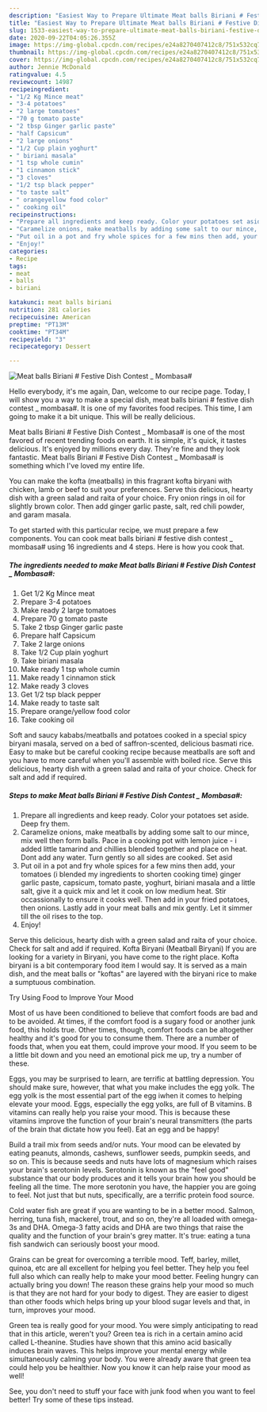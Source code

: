 ```yaml
---
description: "Easiest Way to Prepare Ultimate Meat balls Biriani # Festive Dish Contest _ Mombasa#"
title: "Easiest Way to Prepare Ultimate Meat balls Biriani # Festive Dish Contest _ Mombasa#"
slug: 1533-easiest-way-to-prepare-ultimate-meat-balls-biriani-festive-dish-contest-mombasa
date: 2020-09-22T04:05:26.355Z
image: https://img-global.cpcdn.com/recipes/e24a8270407412c8/751x532cq70/meat-balls-biriani-festive-dish-contest-_-mombasa-recipe-main-photo.jpg
thumbnail: https://img-global.cpcdn.com/recipes/e24a8270407412c8/751x532cq70/meat-balls-biriani-festive-dish-contest-_-mombasa-recipe-main-photo.jpg
cover: https://img-global.cpcdn.com/recipes/e24a8270407412c8/751x532cq70/meat-balls-biriani-festive-dish-contest-_-mombasa-recipe-main-photo.jpg
author: Jennie McDonald
ratingvalue: 4.5
reviewcount: 14987
recipeingredient:
- "1/2 Kg Mince meat"
- "3-4 potatoes"
- "2 large tomatoes"
- "70 g tomato paste"
- "2 tbsp Ginger garlic paste"
- "half Capsicum"
- "2 large onions"
- "1/2 Cup plain yoghurt"
- " biriani masala"
- "1 tsp whole cumin"
- "1 cinnamon stick"
- "3 cloves"
- "1/2 tsp black pepper"
- "to taste salt"
- " orangeyellow food color"
- " cooking oil"
recipeinstructions:
- "Prepare all ingredients and keep ready. Color your potatoes set aside. Deep fry them."
- "Caramelize onions, make meatballs by adding some salt to our mince, mix well then form balls. Pace in a cooking pot with lemon juice - i added little tamarind and chillies blended together and place on heat. Dont add any water. Turn gently so all sides are cooked. Set asid"
- "Put oil in a pot and fry whole spices for a few mins then add, your tomatoes (i blended my ingredients to shorten cooking time) ginger garlic paste, capsicum, tomato paste, yoghurt, biriani masala and a little salt, give it a quick mix and let it cook on low medium heat. Stir occassionally to ensure it cooks well. Then add in your fried potatoes, then onions. Lastly add in your meat balls and mix gently. Let it simmer till the oil rises to the top."
- "Enjoy!"
categories:
- Recipe
tags:
- meat
- balls
- biriani

katakunci: meat balls biriani 
nutrition: 281 calories
recipecuisine: American
preptime: "PT13M"
cooktime: "PT34M"
recipeyield: "3"
recipecategory: Dessert

---
```



![Meat balls Biriani # Festive Dish Contest _ Mombasa#](https://img-global.cpcdn.com/recipes/e24a8270407412c8/751x532cq70/meat-balls-biriani-festive-dish-contest-_-mombasa-recipe-main-photo.jpg)

Hello everybody, it's me again, Dan, welcome to our recipe page. Today, I will show you a way to make a special dish, meat balls biriani # festive dish contest _ mombasa#. It is one of my favorites food recipes. This time, I am going to make it a bit unique. This will be really delicious.

Meat balls Biriani # Festive Dish Contest _ Mombasa# is one of the most favored of recent trending foods on earth. It is simple, it's quick, it tastes delicious. It's enjoyed by millions every day. They're fine and they look fantastic. Meat balls Biriani # Festive Dish Contest _ Mombasa# is something which I've loved my entire life.

You can make the kofta (meatballs) in this fragrant kofta biryani with chicken, lamb or beef to suit your preferences. Serve this delicious, hearty dish with a green salad and raita of your choice. Fry onion rings in oil for slightly brown color. Then add ginger garlic paste, salt, red chili powder, and garam masala.


To get started with this particular recipe, we must prepare a few components. You can cook meat balls biriani # festive dish contest _ mombasa# using 16 ingredients and 4 steps. Here is how you cook that.

<!--inarticleads1-->

##### The ingredients needed to make Meat balls Biriani # Festive Dish Contest _ Mombasa#:

1. Get 1/2 Kg Mince meat
1. Prepare 3-4 potatoes
1. Make ready 2 large tomatoes
1. Prepare 70 g tomato paste
1. Take 2 tbsp Ginger garlic paste
1. Prepare half Capsicum
1. Take 2 large onions
1. Take 1/2 Cup plain yoghurt
1. Take  biriani masala
1. Make ready 1 tsp whole cumin
1. Make ready 1 cinnamon stick
1. Make ready 3 cloves
1. Get 1/2 tsp black pepper
1. Make ready to taste salt
1. Prepare  orange/yellow food color
1. Take  cooking oil


Soft and saucy kababs/meatballs and potatoes cooked in a special spicy biryani masala, served on a bed of saffron-scented, delicious basmati rice. Easy to make but be careful cooking recipe because meatballs are soft and you have to more careful when you&#39;ll assemble with boiled rice. Serve this delicious, hearty dish with a green salad and raita of your choice. Check for salt and add if required. 

<!--inarticleads2-->

##### Steps to make Meat balls Biriani # Festive Dish Contest _ Mombasa#:

1. Prepare all ingredients and keep ready. Color your potatoes set aside. Deep fry them.
1. Caramelize onions, make meatballs by adding some salt to our mince, mix well then form balls. Pace in a cooking pot with lemon juice - i added little tamarind and chillies blended together and place on heat. Dont add any water. Turn gently so all sides are cooked. Set asid
1. Put oil in a pot and fry whole spices for a few mins then add, your tomatoes (i blended my ingredients to shorten cooking time) ginger garlic paste, capsicum, tomato paste, yoghurt, biriani masala and a little salt, give it a quick mix and let it cook on low medium heat. Stir occassionally to ensure it cooks well. Then add in your fried potatoes, then onions. Lastly add in your meat balls and mix gently. Let it simmer till the oil rises to the top.
1. Enjoy!


Serve this delicious, hearty dish with a green salad and raita of your choice. Check for salt and add if required. Kofta Biryani (Meatball Biryani) If you are looking for a variety in Biryani, you have come to the right place. Kofta biryani is a bit contemporary food item I would say. It is served as a main dish, and the meat balls or &#34;koftas&#34; are layered with the biryani rice to make a sumptuous combination. 

Try Using Food to Improve Your Mood


Most of us have been conditioned to believe that comfort foods are bad and to be avoided. At times, if the comfort food is a sugary food or another junk food, this holds true. Other times, though, comfort foods can be altogether healthy and it's good for you to consume them. There are a number of foods that, when you eat them, could improve your mood. If you seem to be a little bit down and you need an emotional pick me up, try a number of these.

Eggs, you may be surprised to learn, are terrific at battling depression. You should make sure, however, that what you make includes the egg yolk. The egg yolk is the most essential part of the egg iwhen it comes to helping elevate your mood. Eggs, especially the egg yolks, are full of B vitamins. B vitamins can really help you raise your mood. This is because these vitamins improve the function of your brain's neural transmitters (the parts of the brain that dictate how you feel). Eat an egg and be happy!

Build a trail mix from seeds and/or nuts. Your mood can be elevated by eating peanuts, almonds, cashews, sunflower seeds, pumpkin seeds, and so on. This is because seeds and nuts have lots of magnesium which raises your brain's serotonin levels. Serotonin is known as the "feel good" substance that our body produces and it tells your brain how you should be feeling all the time. The more serotonin you have, the happier you are going to feel. Not just that but nuts, specifically, are a terrific protein food source.

Cold water fish are great if you are wanting to be in a better mood. Salmon, herring, tuna fish, mackerel, trout, and so on, they're all loaded with omega-3s and DHA. Omega-3 fatty acids and DHA are two things that raise the quality and the function of your brain's grey matter. It's true: eating a tuna fish sandwich can seriously boost your mood. 

Grains can be great for overcoming a terrible mood. Teff, barley, millet, quinoa, etc are all excellent for helping you feel better. They help you feel full also which can really help to make your mood better. Feeling hungry can actually bring you down! The reason these grains help your mood so much is that they are not hard for your body to digest. They are easier to digest than other foods which helps bring up your blood sugar levels and that, in turn, improves your mood.

Green tea is really good for your mood. You were simply anticipating to read that in this article, weren't you? Green tea is rich in a certain amino acid called L-theanine. Studies have shown that this amino acid basically induces brain waves. This helps improve your mental energy while simultaneously calming your body. You were already aware that green tea could help you be healthier. Now you know it can help raise your mood as well!

See, you don't need to stuff your face with junk food when you want to feel better! Try  some  of  these  tips  instead.

